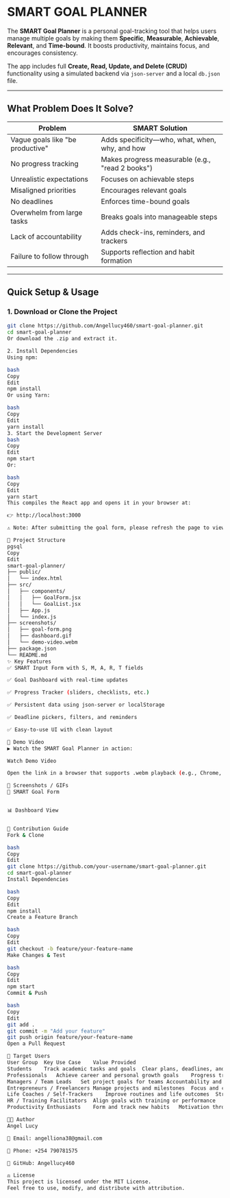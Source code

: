 # SMART GOAL PLANNER

The **SMART Goal Planner** is a personal goal-tracking tool that helps users manage multiple goals by making them **Specific**, **Measurable**, **Achievable**, **Relevant**, and **Time-bound**. It boosts productivity, maintains focus, and encourages consistency.

The app includes full **Create, Read, Update, and Delete (CRUD)** functionality using a simulated backend via `json-server` and a local `db.json` file.

---

##  What Problem Does It Solve?

| Problem                          | SMART Solution                                             |
|----------------------------------|-------------------------------------------------------------|
| Vague goals like "be productive" | Adds specificity—who, what, when, why, and how              |
| No progress tracking             | Makes progress measurable (e.g., "read 2 books")            |
| Unrealistic expectations         | Focuses on achievable steps                                 |
| Misaligned priorities            | Encourages relevant goals                                   |
| No deadlines                     | Enforces time-bound goals                                   |
| Overwhelm from large tasks       | Breaks goals into manageable steps                          |
| Lack of accountability           | Adds check-ins, reminders, and trackers                     |
| Failure to follow through        | Supports reflection and habit formation                     |

---

##  Quick Setup & Usage

### 1. Download or Clone the Project

```bash
git clone https://github.com/Angellucy460/smart-goal-planner.git
cd smart-goal-planner
Or download the .zip and extract it.

2. Install Dependencies
Using npm:

bash
Copy
Edit
npm install
Or using Yarn:

bash
Copy
Edit
yarn install
3. Start the Development Server
bash
Copy
Edit
npm start
Or:

bash
Copy
Edit
yarn start
This compiles the React app and opens it in your browser at:

👉 http://localhost:3000

⚠️ Note: After submitting the goal form, please refresh the page to view your newly added goal. This is due to json-server not auto-refreshing state.

📁 Project Structure
pgsql
Copy
Edit
smart-goal-planner/
├── public/
│   └── index.html
├── src/
│   ├── components/
│   │   ├── GoalForm.jsx
│   │   └── GoalList.jsx
│   ├── App.js
│   └── index.js
├── screenshots/
│   ├── goal-form.png
│   ├── dashboard.gif
│   └── demo-video.webm
├── package.json
└── README.md
✨ Key Features
✅ SMART Input Form with S, M, A, R, T fields

✅ Goal Dashboard with real-time updates

✅ Progress Tracker (sliders, checklists, etc.)

✅ Persistent data using json-server or localStorage

✅ Deadline pickers, filters, and reminders

✅ Easy-to-use UI with clean layout

🎥 Demo Video
▶️ Watch the SMART Goal Planner in action:

Watch Demo Video

Open the link in a browser that supports .webm playback (e.g., Chrome, Firefox).

📸 Screenshots / GIFs
📝 SMART Goal Form


📊 Dashboard View


🤝 Contribution Guide
Fork & Clone

bash
Copy
Edit
git clone https://github.com/your-username/smart-goal-planner.git
cd smart-goal-planner
Install Dependencies

bash
Copy
Edit
npm install
Create a Feature Branch

bash
Copy
Edit
git checkout -b feature/your-feature-name
Make Changes & Test

bash
Copy
Edit
npm start
Commit & Push

bash
Copy
Edit
git add .
git commit -m "Add your feature"
git push origin feature/your-feature-name
Open a Pull Request

🎯 Target Users
User Group	Key Use Case	Value Provided
Students	Track academic tasks and goals	Clear plans, deadlines, and priorities
Professionals	Achieve career and personal growth goals	Progress tracking, structure
Managers / Team Leads	Set project goals for teams	Accountability and measurable outcomes
Entrepreneurs / Freelancers	Manage projects and milestones	Focus and consistent execution
Life Coaches / Self-Trackers	Improve routines and life outcomes	Structured goal tracking and motivation
HR / Training Facilitators	Align goals with training or performance	Standardized goal setting and assessment
Productivity Enthusiasts	Form and track new habits	Motivation through measurable progress

🧑‍💻 Author
Angel Lucy

📧 Email: angelliona38@gmail.com

📱 Phone: +254 790781575

🔗 GitHub: Angellucy460

⚖️ License
This project is licensed under the MIT License.
Feel free to use, modify, and distribute with attribution.